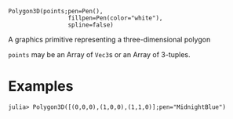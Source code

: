 ```
Polygon3D(points;pen=Pen(),
                 fillpen=Pen(color="white"),
                 spline=false)
```

A graphics primitive representing a three-dimensional polygon

`points` may be an Array of `Vec3`s or an Array of 3-tuples.

# Examples

```julia-repl
julia> Polygon3D([(0,0,0),(1,0,0),(1,1,0)];pen="MidnightBlue")
```
